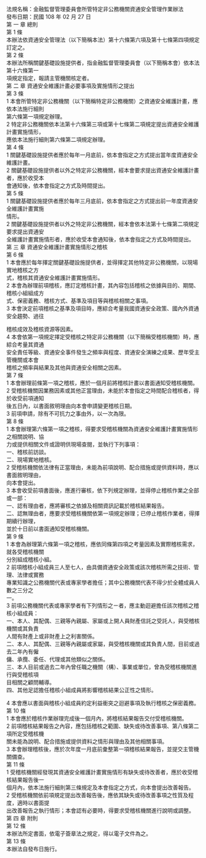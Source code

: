 法規名稱：金融監督管理委員會所管特定非公務機關資通安全管理作業辦法  
發布日期：民國 108 年 02 月 27 日  
第 一 章 總則  
第 1 條  
本辦法依資通安全管理法（以下簡稱本法）第十六條第六項及第十七條第四項規定訂定之。  
第 2 條  
本辦法所稱關鍵基礎設施提供者，指金融監督管理委員會（以下簡稱本會）依本法第十六條第一  
項規定指定，報請主管機關核定者。  
第 二 章 資通安全維護計畫必要事項及實施情形之提出  
第 3 條  
1 本會所管特定非公務機關（以下簡稱特定非公務機關）之資通安全維護計畫，應依本法施行細則  
第六條第一項規定辦理。  
2 特定非公務機關依本法第十六條第三項或第十七條第二項規定提出資通安全維護計畫實施情形，  
應依本法施行細則第六條第二項規定辦理。  
第 4 條  
1 關鍵基礎設施提供者應於每年一月底前，依本會指定之方式提出當年度資通安全維護計畫。  
2 關鍵基礎設施提供者以外之特定非公務機關，經本會要求提出資通安全維護計畫者，應於收受本  
會通知後，依本會指定之方式及時間提出。  
第 5 條  
1 關鍵基礎設施提供者應於每年三月底前，依本會指定之方式提出前一年度資通安全維護計畫實施  
情形。  
2 關鍵基礎設施提供者以外之特定非公務機關，經本會依本法第十七條第二項規定要求提出資通安  
全維護計畫實施情形者，應於收受本會通知後，依本會指定之方式及時間提出。  
第 三 章 資通安全維護計畫實施情形之稽核  
第 6 條  
1 本會應於每年擇定關鍵基礎設施提供者，並得擇定其他特定非公務機關，以現場實地稽核之方  
式，稽核其資通安全維護計畫實施情形。  
2 本會為辦理前項稽核，應訂定稽核計畫，其內容包括稽核之依據與目的、期間、稽核小組組成方  
式、保密義務、稽核方式、基準及項目等與稽核相關之事項。  
3 本會決定前項稽核之基準及項目時，應綜合考量我國資通安全政策、國內外資通安全趨勢、過往  


稽核成效及稽核資源等因素。  
4 本會依第一項規定擇定受稽核之特定非公務機關（以下簡稱受稽核機關）時，應綜合考量其資通  
安全責任等級、資通安全事件發生之頻率與程度、資通安全演練之成果、歷年受主管機關或本會  
稽核之頻率與結果及其他與資通安全相關之因素。  
第 7 條  
1 本會辦理前條第一項之稽核，應於一個月前將稽核計畫以書面通知受稽核機關。  
2 受稽核機關因業務因素或其他正當理由，未能於本會指定之時間配合稽核者，得於收受前項通知  
後五日內，以書面敘明理由向本會申請變更稽核日期。  
3 前項申請，除有不可抗力之事由外，以一次為限。  
第 8 條  
1 本會辦理第六條第一項之稽核，得要求受稽核機關為資通安全維護計畫實施情形之相關說明、協  
力或提供相關文件或證明供現場查閱，並執行下列事項：  
一、稽核前訪談。  
二、現場實地稽核。  
2 受稽核機關依法律有正當理由，未能為前項說明、配合措施或提供資料時，應以書面敘明理由，  
向本會提出。  
3 本會收受前項書面後，應進行審核，依下列規定辦理，並得停止稽核作業之全部或一部：  
一、認有理由者，應將審核之依據及相關資訊記載於稽核結果報告。  
二、認無理由者，應要求受稽核機關依第一項規定辦理；已停止稽核作業者，得擇期續行辦理，  
並於十日前以書面通知受稽核機關。  
第 9 條  
1 本會為辦理第六條第一項之稽核，應依同條第四項之考量因素及實際稽核需求，就各受稽核機關  
分別組成稽核小組。  
2 前項稽核小組成員三人至七人，由具備資通安全政策或該次稽核所需之技術、管理、法律或實務  
專業知識之公務機關代表或專家學者擔任；其中公務機關代表不得少於全體成員人數之三分之  
一。  
3 前項公務機關代表或專家學者有下列情形之ㄧ者，應主動迴避擔任該次稽核之稽核小組成員：  
一、本人、其配偶、三親等內親屬、家屬或上開人員財產信託之受託人，與受稽核機關或其負責  
人間有財產上或非財產上之利害關係。  
二、本人、其配偶、三親等內親屬或家屬，與受稽核機關或其負責人間，目前或過去二年內有僱  
傭、承攬、委任、代理或其他類似之關係。  
三、本人目前或過去二年內曾任職之機關（構）、事業或單位，曾為受稽核機關進行與受稽核項  
目相關之顧問輔導。  
四、其他足認擔任稽核小組成員將影響稽核結果公正性之情形。  


4 本會應以書面與稽核小組成員約定利益衝突之迴避事項及執行稽核之保密義務。  
第 10 條  
1 本會應於稽核作業辦理完成後一個月內，將稽核結果報告交付受稽核機關。  
2 前項稽核結果報告之內容，應包括稽核之範圍、缺失或待改善事項、第八條第二項所定受稽核機  
關未能為說明、配合措施或提供資料之情形與理由及其他相關事項。  
3 本會辦理稽核後，應於次年度一月底前彙整第一項稽核結果報告，並提交主管機關備查。  
第 11 條  
1 受稽核機關經發現其資通安全維護計畫實施情形有缺失或待改善者，應於收受稽核結果報告後一  
個月內，依本法施行細則第三條規定及本會指定之方式，向本會提出改善報告。  
2 受稽核機關依前項規定提出改善報告後，應依其缺失或待改善事項之性質及程度，適時以書面提  
出改善報告之執行情形；本會認有必要時，得要求受稽核機關進行說明或調整。  
第 四 章 附則  
第 12 條  
本辦法所定書面，依電子簽章法之規定，得以電子文件為之。  
第 13 條  
本辦法自發布日施行。  


